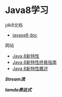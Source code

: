 # Java8学习



jdk8文档

- [javase8 doc](<https://docs.oracle.com/javase/8/docs/>)


网站

- [Java 8新特性](http://www.runoob.com/java/java8-new-features.html)
- [Java 8新特性终极指南](http://www.importnew.com/11908.html)
- [Java 8新特性概述](https://www.ibm.com/developerworks/cn/java/j-lo-jdk8newfeature/index.html)




***Stream流***





***lamda表达式***